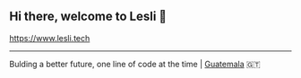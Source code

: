 
## Hi there, welcome to Lesli 👋

https://www.lesli.tech

---

Bulding a better future, one line of code at the time | [Guatemala](https://visitguatemala.com) :guatemala:
